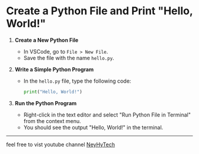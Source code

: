 # Create a Python File and Print "Hello, World!"

1. **Create a New Python File**
   - In VSCode, go to `File > New File`.
   - Save the file with the name `hello.py`.

2. **Write a Simple Python Program**
   - In the `hello.py` file, type the following code:
     ```python
     print("Hello, World!")
     ```

3. **Run the Python Program**
   - Right-click in the text editor and select "Run Python File in Terminal" from the context menu.
   - You should see the output "Hello, World!" in the terminal.

---
feel free to vist youtube channel [NeyHyTech](https://www.youtube.com/channel/UC7YDMgu0dMRZotLMuB3oEcQ)
